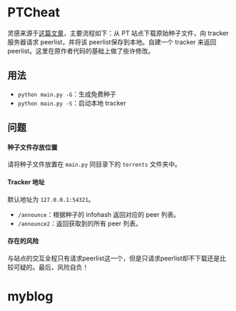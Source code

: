 # PTCheat

灵感来源于[这篇文章](https://blog.lyc8503.net/post/pt-hack/)，主要流程如下：从 PT 站点下载原始种子文件，向 tracker 服务器请求 peerlist，并将该 peerlist保存到本地。自建一个 tracker 来返回 peerlist。这里在原作者代码的基础上做了些许修改。

## 用法

- `python main.py -G`：生成免费种子
- `python main.py -S`：启动本地 tracker

## 问题

#### 种子文件存放位置

请将种子文件放置在 `main.py` 同目录下的 `torrents` 文件夹中。

#### Tracker 地址

默认地址为 `127.0.0.1:54321`。

- `/announce`：根据种子的 infohash 返回对应的 peer 列表。
- `/announce2`：返回获取到的所有 peer 列表。

#### 存在的风险

与站点的交互全程只有请求peerlist这一个，但是只请求peerlist却不下载还是比较可疑的。最后，风险自负！

# myblog
